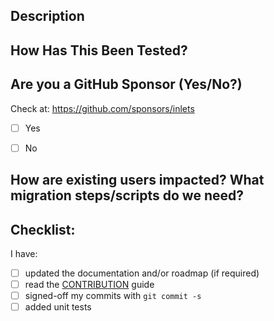 ## Description


## How Has This Been Tested?
<!--- Please describe in detail how you tested your changes. -->
<!--- Include details of your testing environment, and the tests you ran to -->
<!--- see how your change affects other areas of the code, etc. -->


## Are you a GitHub Sponsor (Yes/No?)

Check at: https://github.com/sponsors/inlets
- [ ] Yes
- [ ] No


## How are existing users impacted? What migration steps/scripts do we need?


## Checklist:

I have:

- [ ] updated the documentation and/or roadmap (if required)
- [ ] read the [CONTRIBUTION](https://github.com/bmanojlovic/cevka/blob/master/CONTRIBUTING.md) guide
- [ ] signed-off my commits with `git commit -s`
- [ ] added unit tests
